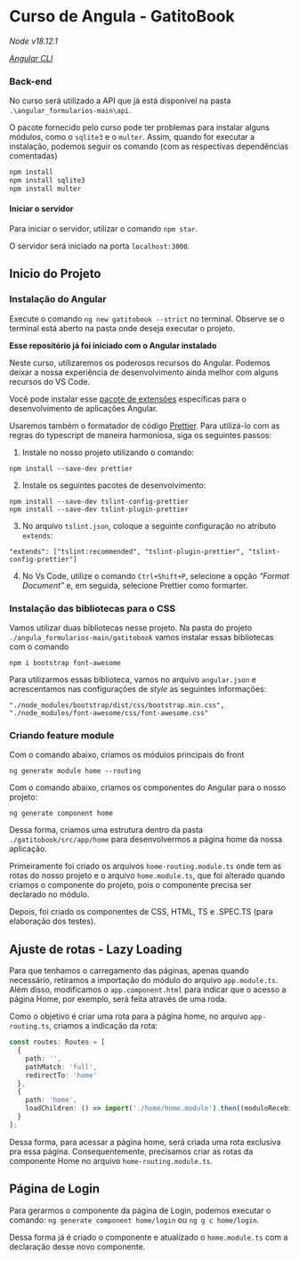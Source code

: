 # Curso de Angula - GatitoBook

_Node v18.12.1_

_[Angular CLI](https://angular.io/cli)_

### Back-end

No curso será utilizado a API que já está disponível na pasta `.\angular_formularios-main\api`.

O pacote fornecido pelo curso pode ter problemas para instalar alguns módulos, como o `sqlite3` e o `multer`. Assim, quando for executar a instalação, podemos seguir os comando (com as respectivas dependências comentadas)

```powershell
npm install
npm install sqlite3
npm install multer
```

#### Iniciar o servidor

Para iniciar o servidor, utilizar o comando `npm star`.

O servidor será iniciado na porta `localhost:3000`.

## Inicio do Projeto

### Instalação do Angular

Execute o comando `ng new gatitobook --strict` no terminal. Observe se o terminal está aberto na pasta onde deseja executar o projeto.

**Esse repositório já foi iniciado com o Angular instalado**

Neste curso, utilizaremos os poderosos recursos do Angular. Podemos deixar a nossa experiência de desenvolvimento ainda melhor com alguns recursos do VS Code.

Você pode instalar esse [pacote de extensões](https://marketplace.visualstudio.com/items?itemName=johnpapa.angular-essentials&wt.mc_id=angularessentials-github-jopapa) específicas para o desenvolvimento de aplicações Angular.

Usaremos também o formatador de código [Prettier](https://prettier.io/). Para utilizá-lo com as regras do typescript de maneira harmoniosa, siga os seguintes passos:

1. Instale no nosso projeto utilizando o comando:

```
npm install --save-dev prettier
```

2. Instale os seguintes pacotes de desenvolvimento:

```
npm install --save-dev tslint-config-prettier
npm install --save-dev tslint-plugin-prettier
```

3. No arquivo `tslint.json`, coloque a seguinte configuração no atributo `extends`:

```
"extends": ["tslint:recommended", "tslint-plugin-prettier", "tslint-config-prettier"]
```

4. No Vs Code, utilize o comando `Ctrl+Shift+P`, selecione a opção _“Format Document”_ e, em seguida, selecione Prettier como formarter.

### Instalação das bibliotecas para o CSS

Vamos utilizar duas bibliotecas nesse projeto. Na pasta do projeto `./angula_formularios-main/gatitobook` vamos instalar essas bibliotecas com o comando

```
npm i bootstrap font-awesome
```

Para utilizarmos essas biblioteca, vamos no arquivo `angular.json` e acrescentamos nas configurações de _style_ as seguintes informações:

```
"./node_modules/bootstrap/dist/css/bootstrap.min.css",
"./node_modules/font-awesome/css/font-awesome.css"
```

### Criando feature module

Com o comando abaixo, criamos os módulos principais do front

~~~~
ng generate module home --routing
~~~~

Com o comando abaixo, criamos os componentes do Angular para o nosso projeto:

~~~~
ng generate component home
~~~~

Dessa forma, criamos uma estrutura dentro da pasta `./gatitobook/src/app/home` para desenvolvermos a página home da nossa aplicação.

Primeiramente foi criado os arquivos `home-routing.module.ts` onde tem as rotas do nosso projeto e o arquivo `home.module.ts`, que foi alterado quando criamos o componente do projeto, pois o componente precisa ser declarado no módulo.

Depois, foi criado os componentes de CSS, HTML, TS e .SPEC.TS (para elaboração dos testes).

## Ajuste de rotas - Lazy Loading

Para que tenhamos o carregamento das páginas, apenas quando necessário, retiramos a importação do módulo do arquivo `app.module.ts`. Além disso, modificamos o `app.component.html` para indicar que o acesso a página Home, por exemplo, será feita através de uma roda.

Como o objetivo é criar uma rota para a página home, no arquivo `app-routing.ts`, criamos a indicação da rota:

~~~~typescript
const routes: Routes = [
  {
    path: '',
    pathMatch: 'full',
    redirectTo: 'home'
  },
  {
    path: 'home',
    loadChildren: () => import('./home/home.module').then((moduloRecebido) => moduloRecebido.HomeModule)
  }
];
~~~~

Dessa forma, para acessar a página home, será criada uma rota exclusiva pra essa página. Consequentemente, precisamos criar as rotas da componente Home no arquivo `home-routing.module.ts`.

## Página de Login

Para gerarmos o componente da página de Login, podemos executar o comando: `ng generate component home/login` ou `ng g c home/login`.

Dessa forma já é criado o componente e atualizado o `home.module.ts` com a declaração desse novo componente.